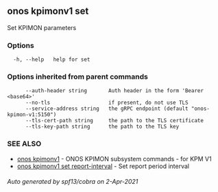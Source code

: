 ## onos kpimonv1 set

Set KPIMON parameters

### Options

```
  -h, --help   help for set
```

### Options inherited from parent commands

```
      --auth-header string       Auth header in the form 'Bearer <base64>'
      --no-tls                   if present, do not use TLS
      --service-address string   the gRPC endpoint (default "onos-kpimon-v1:5150")
      --tls-cert-path string     the path to the TLS certificate
      --tls-key-path string      the path to the TLS key
```

### SEE ALSO

* [onos kpimonv1](onos_kpimonv1.md)	 - ONOS KPIMON subsystem commands - for KPM V1
* [onos kpimonv1 set report-interval](onos_kpimonv1_set_report-interval.md)	 - Set report period interval

###### Auto generated by spf13/cobra on 2-Apr-2021
